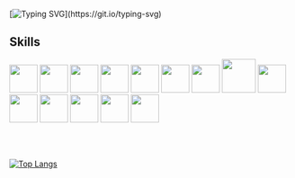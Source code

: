 [![Typing SVG](http://readme-typing-svg.herokuapp.com?font=Source+Code+Pro&pause=1000&color=58A6FFFF&width=435&lines=Welcome+to+my+GitHub+(%E3%82%B7_+_)%E3%82%B7)](https://git.io/typing-svg)
## Skills 

<img style="width:50px;" src="https://cdn.jsdelivr.net/gh/devicons/devicon/icons/go/go-original-wordmark.svg" /> <img style="width:50px;" src="https://cdn.jsdelivr.net/gh/devicons/devicon/icons/java/java-original.svg" /> <img style="width:50px;" src="https://cdn.jsdelivr.net/gh/devicons/devicon@latest/icons/c/c-original.svg" /> <img style="width:50px;" src="https://cdn.jsdelivr.net/gh/devicons/devicon/icons/python/python-original.svg" /> <img style="width:50px;" src="https://cdn.jsdelivr.net/gh/devicons/devicon/icons/javascript/javascript-original.svg" /> <img style="width:50px;" src="https://cdn.jsdelivr.net/gh/devicons/devicon/icons/postgresql/postgresql-plain-wordmark.svg" />  <img style="width:50px;" src="https://cdn.jsdelivr.net/gh/devicons/devicon@latest/icons/redis/redis-plain-wordmark.svg"> <img style="width:60px;" src="https://cdn.jsdelivr.net/gh/devicons/devicon@latest/icons/apachekafka/apachekafka-original-wordmark.svg" /> 
          <img style="width:50px;" src="https://cdn.jsdelivr.net/gh/devicons/devicon/icons/docker/docker-plain-wordmark.svg" /> 
            <img style="width:50px;" src="https://cdn.jsdelivr.net/gh/devicons/devicon@latest/icons/kubernetes/kubernetes-plain-wordmark.svg" />
           <img style="width:50px;" src="https://cdn.jsdelivr.net/gh/devicons/devicon@latest/icons/linux/linux-original.svg" /> <img style="width:50px;" src="https://cdn.jsdelivr.net/gh/devicons/devicon/icons/git/git-original.svg" /> 
            <img style="width:50px;" src="https://cdn.jsdelivr.net/gh/devicons/devicon@latest/icons/prometheus/prometheus-plain-wordmark.svg" /> 
            <img style="width:50px;" src="https://cdn.jsdelivr.net/gh/devicons/devicon@latest/icons/grafana/grafana-original-wordmark.svg" />




<br>
<br>


[![Top Langs](https://github-readme-stats.vercel.app/api/top-langs/?username=youngpopeugene&layout=compact)](https://github.com/anuraghazra/github-readme-stats)
          
          
        
